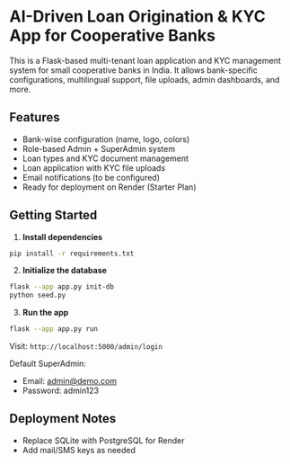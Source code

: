 # AI-Driven Loan Origination & KYC App for Cooperative Banks

This is a Flask-based multi-tenant loan application and KYC management system for small cooperative banks in India. It allows bank-specific configurations, multilingual support, file uploads, admin dashboards, and more.

## Features
- Bank-wise configuration (name, logo, colors)
- Role-based Admin + SuperAdmin system
- Loan types and KYC document management
- Loan application with KYC file uploads
- Email notifications (to be configured)
- Ready for deployment on Render (Starter Plan)

## Getting Started

1. **Install dependencies**
```bash
pip install -r requirements.txt
```

2. **Initialize the database**
```bash
flask --app app.py init-db
python seed.py
```

3. **Run the app**
```bash
flask --app app.py run
```

Visit: `http://localhost:5000/admin/login`

Default SuperAdmin:
- Email: admin@demo.com
- Password: admin123

## Deployment Notes
- Replace SQLite with PostgreSQL for Render
- Add mail/SMS keys as needed
